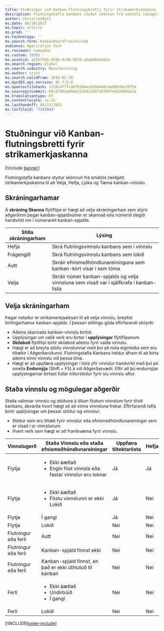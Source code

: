 ```yaml
---
title: Stuðningur við Kanban-flutningsbretti fyrir strikamerkjaskanna
description: Flutningstafla kanbans styður skönnun frá smátóls (widget) strikamerkjaskanna til að Velja, Hefja, Ljúka og Tæma kanban-vinnslu.
author: ChristianRytt
ms.date: 06/20/2017
ms.topic: article
ms.prod: ''
ms.technology: ''
ms.search.form: KanbanBoardTransferJob
audience: Application User
ms.reviewer: kamaybac
ms.custom: 19391
ms.assetid: a426f645-d59b-4c98-8d78-eba8d64a562e
ms.search.region: Global
ms.search.industry: Manufacturing
ms.author: crytt
ms.search.validFrom: 2016-02-28
ms.dyn365.ops.version: AX 7.0.0
ms.openlocfilehash: 1316c4f77cabf0184ec01b64d0c6a86830e2675d
ms.sourcegitcommit: b9c2798aa994e1526d1c50726f807e6335885e1a
ms.translationtype: HT
ms.contentlocale: is-IS
ms.lasthandoff: 08/13/2021
ms.locfileid: "7343943"
---
```

# <a name="kanban-transfer-board-support-for-bar-code-scanners"></a>Stuðningur við Kanban-flutningsbretti fyrir strikamerkjaskanna

[!include [banner](../includes/banner.md)]

Flutningstafla kanbans styður skönnun frá smátóls (widget) strikamerkjaskanna til að Velja, Hefja, Ljúka og Tæma kanban-vinnslu.

## <a name="registration-modes"></a>Skráningarhamar

Á **skráning Skanna** flýtiflipa er hægt að velja skráningarham sem stýrir aðgerðinni þegar kanban-spjaldnúmer er skannað eða númerið slegið handvirkt inn í númerareit kanban-spjalds.

| Stilla skráningarham | Lýsing                                                                                     |
|-----------------------|-------------------------------------------------------------------------------------------------|
| Hefja                 | Skrá flutningsvinnslu kanbans sem í vinnslu                                                 |
| Frágengið              | Skrá flutningsvinnslu kanbans sem lokið                                                   |
| Autt                 | Skráir efnismeðhöndlunareininguna sem kanban-kort vísar í sem tóma              |
| Velja                | Skráir númer kanban-spjalds og velja vinnsluna sem vísað var í sjálfkrafa í kanban-lista |

 
## <a name="registration-mode-select"></a>Velja skráningarham

Þegar notaður er strikamerkjaalesari til að velja vinnslu, breytist birtingarhamur kanban-spjalds. Í þessari stillingu gilda eftirfarandi skilyrði:

-   Aðeins skannaðs kanban-vinnslu birtist.
-   Upplýsingar um valið verk eru birtar í **upplýsingar** flýtiflipanum.
-   **Skilaboð** flýtiflipi birtir skilaboð aðeins fyrir valda vinnslu.
-   Hægt er að breyta stöðu vinnslunnar með því að nota eiginleika sem eru tiltækir í Aðgerðarúðunni. Flutningstafla Kanbans heldur áfram til að birta aðeins einni vinnslu við þessa tíma.
-   Hægt er að uppfæra upplýsingar í lista yfir vinnslur handvirkt með því að smella **Endurnýja** (Shift + F5) á við Aðgerðasvæði. Eftir að þú endurnýjar upplýsingarnar birtast fullar niðurstöður fyrir síu vinnslu aftur.

## <a name="job-status-and-possible-actions"></a>Staða vinnslu og mögulegar aðgerðir
Staða valinnar vinnslu og stöðuna á öllum föstum vinnslum fyrir tilvik kanbans, ákvarða hvort hægt sé að vinna vinnsluna frekar. Eftirfarandi tafla birtir upplýsingar um þessar stöður og vinnslur:
-   Stöður sem eru tiltæk fyrir vinnslur eða efnismeðhöndlunareiningar sem er vísað í úr vinnslunum.
-   Hvert verk sem hægt er að framkvæma fyrir vinnslu.

<table>
<colgroup>
<col width="12%" />
<col width="12%" />
<col width="12%" />
<col width="12%" />
<col width="12%" />
<col width="12%" />
<col width="12%" />
<col width="12%" />
</colgroup>
<thead>
<tr class="header">
<th>Vinnslugerð</th>
<th>Staða Vinnslu eða staða efnismeðhöndlunareiningar</th>
<th>Uppfæra tiltektarlista</th>
<th>Hefja</th>
<th>Uppfæra skráningu</th>
<th>Frágengið</th>
<th>Autt</th>
<th>Búa til tilvikskanban</th>
</tr>
</thead>
<tbody>
<tr class="odd">
<td>Flytja</td>
<td><ul>
<li>Ekki áætlað</li>
<li>Engin föst vinnsla eða fastar vinnslur eru loknar</li>
</ul></td>
<td>Já</td>
<td>Já</td>
<td>Já</td>
<td>Já</td>
<td>Nei</td>
<td>Já</td>
</tr>
<tr class="even">
<td>Flytja</td>
<td><ul>
<li>Ekki áætlað</li>
<li>Föstu vinnslunni er ekki Lokið</li>
</ul></td>
<td>Já</td>
<td>Nei</td>
<td>Já</td>
<td>Nei</td>
<td>Nei</td>
<td>Nei</td>
</tr>
<tr class="odd">
<td>Flytja</td>
<td>Í gangi</td>
<td>Já</td>
<td>Nei</td>
<td>Já</td>
<td>Já</td>
<td>Nei</td>
<td>Nei</td>
</tr>
<tr class="even">
<td>Flytja</td>
<td>Lokið</td>
<td>Nei</td>
<td>Nei</td>
<td>Nei</td>
<td>Nei</td>
<td>Já</td>
<td>Nei</td>
</tr>
<tr class="odd">
<td>Flutningur eða ferli</td>
<td>Autt</td>
<td>Nei</td>
<td>Nei</td>
<td>Nei</td>
<td>Nei</td>
<td>Nei</td>
<td>Nei</td>
</tr>
<tr class="even">
<td>Flutningur eða ferli</td>
<td>Kanban-spjald finnst ekki</td>
<td>Nei</td>
<td>Nei</td>
<td>Nei</td>
<td>Nei</td>
<td>Nei</td>
<td>Nei</td>
</tr>
<tr class="odd">
<td>Flutningur eða ferli</td>
<td>Kanban-spjald finnst, en það er ekki úthlutuð til kanban</td>
<td>Nei</td>
<td>Nei</td>
<td>Nei</td>
<td>Nei</td>
<td>Nei</td>
<td>Nei</td>
</tr>
<tr class="even">
<td>Ferli</td>
<td><ul>
<li>Ekki áætlað</li>
<li>Undirbúið</li>
<li>Í gangi</li>
</ul></td>
<td>Nei</td>
<td>Nei</td>
<td>Nei</td>
<td>Nei</td>
<td>Nei</td>
<td>Nei</td>
</tr>
<tr class="odd">
<td>Ferli</td>
<td>Lokið</td>
<td>Nei</td>
<td>Nei</td>
<td>Nei</td>
<td>Nei</td>
<td>Nei</td>
<td>Nei</td>
</tr>
</tbody>
</table>







[!INCLUDE[footer-include](../../includes/footer-banner.md)]